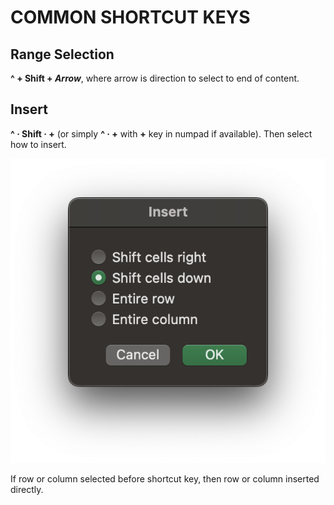 # COMMON SHORTCUT KEYS

## Range Selection

**^ + Shift + *Arrow***, where arrow is direction to select to end of content.

## Insert

**^ · Shift · +** (or simply **^ · +** with **+** key in numpad if available). Then select how to insert.

![Insert](/assets/insert.png)

If row or column selected before shortcut key, then row or column inserted directly.
